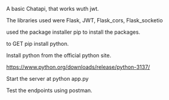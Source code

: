 A basic Chatapi, that works wuth jwt.

The libraries used were Flask, JWT, Flask_cors, Flask_socketio

used the package installer pip to install the packages.

to GET pip install python.

Install python from the official python site.

https://www.python.org/downloads/release/python-3137/

Start the server at python app.py 

Test the endpoints using postman.


